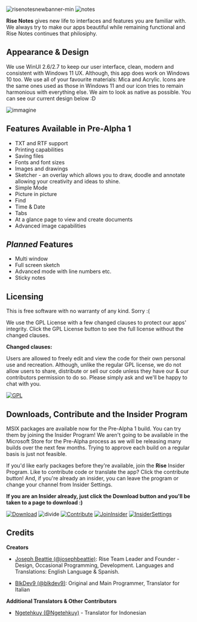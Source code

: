 ![risenotesnewbanner-min](https://user-images.githubusercontent.com/74561130/137600994-d2cc17af-7d6a-4b7f-980b-1bb08274f281.png)
![notes](https://user-images.githubusercontent.com/74561130/137601001-59453bb0-0b10-4f92-87f8-63a991f32255.png)

**Rise Notes** gives new life to interfaces and features you are familiar with. We always try to make our apps beautiful while remaining functional and Rise Notes continues that philosiphy.

## Appearance & Design

We use WinUI 2.6/2.7 to keep our user interface, clean, modern and consistent with Windows 11 UX. Although, this app does work on Windows 10 too. We use all of your favourite materials: Mica and Acrylic. Icons are the same ones used as those in Windows 11 and our icon tries to remain harmonious with everything else. We aim to look as native as possible. You can see our current design below :D

![immagine](https://user-images.githubusercontent.com/86930621/137632974-3545a902-f649-44be-af32-293de549da3c.png)


## Features Available in Pre-Alpha 1

* TXT and RTF support
* Printing capabilities
* Saving files
* Fonts and font sizes
* Images and drawings
* Sketcher - an overlay which allows you to draw, doodle and annotate allowing your creativity and ideas to shine.
* Simple Mode
* Picture in picture
* Find
* Time & Date
* Tabs
* At a glance page to view and create documents
* Advanced image capabilities

## *Planned* Features

* Multi window
* Full screen sketch
* Advanced mode with line numbers etc.
* Sticky notes

## Licensing

This is free software with no warranty of any kind. Sorry :(

We use the GPL License with a few changed clauses to protect our apps' integrity. Click the GPL License button to see the full license without the changed clauses.

**Changed clauses:**

Users are allowed to freely edit and view the code for their own personal use and recreation. Although, unlike the regular GPL license, we do not allow users to share, distribute or sell our code unless they have our & our contributors permission to do so. Please simply ask and we'll be happy to chat with you. 

[![GPL](https://user-images.githubusercontent.com/74561130/137586878-642d9907-aee4-4b69-bc4a-2c7d1e44540c.png)](https://www.gnu.org/licenses/gpl-3.0.en.html) 



## Downloads, Contribute and the Insider Program

MSIX packages are available now for the Pre-Alpha 1 build. You can try them by joining the Insider Program! We aren't going to be available in the Microsoft Store for the Pre-Alpha process as we will be releasing many builds over the next few months. Trying to approve each build on a regular basis is just not feasible. 

If you'd like early packages before they're available, join the **Rise** Insider Program. Like to contribute code or translate the app? Click the contribute button! And, if you're already an insider, you can leave the program or change your channel from Insider Settings.

**If you are an Insider already, just click the Download button and you'll be taken to a page to download :)**

[![Download](https://user-images.githubusercontent.com/74561130/137598555-649c77c7-1719-4aa3-8017-8b41283de730.png)](https://drive.google.com/drive/folders/1KvRgE4nd71MdbriXqFfqrSbqwPmSN7f9?usp=sharing) ![divide](https://user-images.githubusercontent.com/74561130/137599566-866fef7d-967e-4ad1-91da-8014d1752b93.png) [![Contribute](https://user-images.githubusercontent.com/74561130/137586097-1f64560c-9bb1-47cc-bd44-fa87c1b09e5b.png)](https://forms.office.com/Pages/ResponsePage.aspx?id=DQSIkWdsW0yxEjajBLZtrQAAAAAAAAAAAANAAc11dY1UQ1pJWFRWOFA1MDk3MUtVRk5SWVlTQktPWS4u) [![JoinInsider](https://user-images.githubusercontent.com/74561130/137585885-7f98b4de-5067-41ee-bdb4-2a04fea4b90a.png)](https://forms.office.com/Pages/ResponsePage.aspx?id=DQSIkWdsW0yxEjajBLZtrQAAAAAAAAAAAANAAc11dY1UMUdKWlVSTE0yN0JKMEpXWkc5T1ZBMkpUWC4u)  [![InsiderSettings](https://user-images.githubusercontent.com/74561130/137586189-b814375d-7786-49ba-984c-5d7868b527a4.png)
  ](https://forms.office.com/Pages/ResponsePage.aspx?id=DQSIkWdsW0yxEjajBLZtrQAAAAAAAAAAAANAAc11dY1UQ0UxNjFVS0pCUkpKVkpVTUpUSktBRjVKUS4u)  
## Credits

**Creators**

* [Joseph Beattie (@josephbeattie)](https://github.com/josephbeattie): Rise Team Leader and Founder - Design, Occasional Programming, Development. Languages and Translations: English Language & Spanish.

* [BlkDev9 (@blkdev9)](https://github.com/blkdev9): Original and Main Programmer, Translator for Italian

**Additional Translators & Other Contributors**

* [Ngetehkuy (@Ngetehkuy)](https://github.com/ngetehkuy) - Translator for Indonesian

